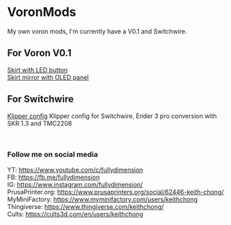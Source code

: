 # VoronMods
My own voron mods, I'm currently have a V0.1 and Switchwire.

## For Voron V0.1
[Skirt with LED button](V0.1/Skirt_LED_button/)<br>
[Skirt mirror with OLED panel](V0.1/Skirt_mirror_OLED/)<br>

## For Switchwire
[Klipper config](Switchwire/klipper_config_skr1.3/) Klipper config for Switchwire, Ender 3 pro conversion with SKR 1.3 and TMC2208<br>

<br>

### Follow me on social media
YT: https://www.youtube.com/c/fullydimension<br>
FB: https://fb.me/fullydimension<br>
IG: https://www.instagram.com/fullydimension/<br>
PrusaPrinter.org: https://www.prusaprinters.org/social/62446-keith-chong/<br>
MyMiniFactory: https://www.myminifactory.com/users/keithchong<br>
Thingiverse: https://www.thingiverse.com/keithchong/<br>
Cults: https://cults3d.com/en/users/keithchong<br>
